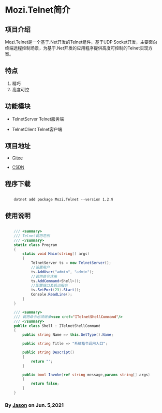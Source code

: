 ﻿# Mozi.Telnet简介

## 项目介绍

Mozi.Telnet是一个基于.Net开发的Telnet组件，基于UDP Socket开发，主要面向终端远程控制场景，为基于.Net开发的应用程序提供高度可控制的Telnet实现方案。

## 特点
1. 精巧
2. 高度可控

## 功能模块

- TelnetServer
    Telnet服务端

- TelnetClient
    Telnet客户端

## 项目地址

- [Gitee][gitee]

- [CSDN][codechina]

## 程序下载

~~~shell

	dotnet add package Mozi.Telnet --version 1.2.9

~~~
## 使用说明

~~~csharp

    /// <summary>
    /// Telnet调用范例
    /// </summary>
    static class Program
    {
        static void Main(string[] args)
        {
            TelnetServer ts = new TelnetServer();
            //设置用户
            ts.AddUser("admin", "admin");
            //调用命令注册
            ts.AddCommand<Shell>();
            //配置端口及启动服务
            ts.SetPort(23).Start();
            Console.ReadLine();
        }
    }

    /// <summary>
    /// 调用命令必须继承<see cref="ITelnetShellCommand"/>
    /// </summary>
    public class Shell : ITelnetShellCommand
    {
        public string Name => this.GetType().Name;

        public string Title => "系统指令调用入口";

        public string Descript()
        {
            return "";
        }

        public bool Invoke(ref string message,params string[] args)
        {
            return false;   
        }
    }

~~~
### By [Jason][1] on Jun. 5,2021

[1]:mailto:brotherqian@163.com
[gitee]:https://gitee.com/myui_admin/mozi.git
[codechina]:https://codechina.csdn.net/mozi/mozi.httpembedded.git